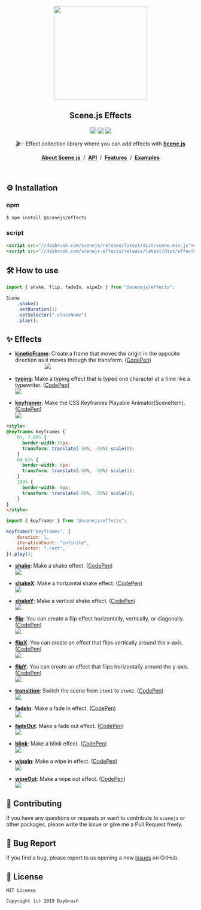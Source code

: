 
<p align="middle"><img src="https://raw.githubusercontent.com/daybrush/scenejs-effects/master/demo/images/logo.png" width="250"/></p>
<h2 align="middle">Scene.js Effects</h2>
<p align="middle"><a href="https://badge.fury.io/js/%40scenejs%2Feffects" target="_blank"><img src="https://badge.fury.io/js/%40scenejs%2Feffects.svg" alt="npm version" height="18"/></a> <img src="https://img.shields.io/badge/language-typescript-blue.svg"/> <a href="https://github.com/daybrush/scenejs/blob/master/LICENSE" target="_blank"><img src="https://img.shields.io/badge/License-MIT-brightgreen.svg"/></a></p>


<p align="middle">🎬✨ Effect collection library where you can add effects with <a href="https://github.com/daybrush/scenejs" target="_blank"><strong>Scene.js</strong></a></p>

<p align="middle"><a href="https://github.com/daybrush/scenejs"><strong>About Scene.js</strong></a> &nbsp;/&nbsp; <a href="https://daybrush.com/scenejs-effects/release/latest/doc"><strong>API</strong></a> &nbsp;/&nbsp; <a href="https://daybrush.com/scenejs/features.html#effects"><strong>Features</strong></a> &nbsp;/&nbsp; <a href="https://codepen.io/collection/XwqoGW/"><strong>Examples</strong></a></p>
<br/>

## ⚙ ️Installation
### npm
```bash
$ npm install @scenejs/effects
```
### script
```html
<script src="//daybrush.com/scenejs/release/latest/dist/scene.min.js"></script>
<script src="//daybrush.com/scenejs-effects/release/latest/dist/effects.min.js"></script>
```

## 🛠️ How to use
```ts
import { shake, flip, fadeIn, wipeIn } from "@scenejs/effects";

Scene
    .shake()
    .setDuration(1)
    .setSelector(".className")
    .play();

```

## ✨ Effects
* [**kineticFrame**](http://daybrush.com/scenejs-effects/release/latest/doc/effects.html#.kineticFrame): Create a frame that moves the origin in the opposite direction as it moves through the transform. ([CodePen](https://codepen.io/daybrush/pen/NZrVGv))<br/>
&nbsp;&nbsp;&nbsp;&nbsp;&nbsp;&nbsp;&nbsp;&nbsp;&nbsp;&nbsp;&nbsp;&nbsp;&nbsp;&nbsp;&nbsp;&nbsp;&nbsp;&nbsp;&nbsp;&nbsp;[![](https://raw.githubusercontent.com/daybrush/scenejs-effects/master/demo/images/kineticFrame.gif)](https://codepen.io/daybrush/pen/NZrVGv)

* [**typing**](http://daybrush.com/scenejs-effects/release/latest/doc/effects.html#.typing): Make a typing effect that is typed one character at a time like a typewriter. ([CodePen](https://codepen.io/daybrush/pen/ydOVPW))<br/>
[![](https://raw.githubusercontent.com/daybrush/scenejs-effects/master/demo/images/typing.gif)](https://daybrush.com/scenejs/features.html#typing)

* [**keyframer**](http://daybrush.com/scenejs-effects/release/latest/doc/effects.html#.keyframer): Make the CSS Keyframes Playable Animator(SceneItem). ([CodePen](https://codepen.io/daybrush/pen/XLjjBE))<br/>
[![](https://raw.githubusercontent.com/daybrush/scenejs-effects/master/demo/images/keyframer.gif)](https://codepen.io/daybrush/pen/XLjjBE)
```html
<style>
@keyframes keyframes {
    0%, 7.69% {
      border-width:35px;
      transform: translate(-50%, -50%) scale(0);
    }
    84.61% {
      border-width: 0px;
      transform: translate(-50%, -50%) scale(1);
    }
    100% {
      border-width: 0px;
      transform: translate(-50%, -50%) scale(1);
    }
}
</style>
```
```js
import { keyframer } from "@scenejs/effects";

keyframer("keyframes", {
    duration: 1,
    iterationCount: "infinite",
    selector: ".rect",
}).play();
```

* [**shake**](http://daybrush.com/scenejs-effects/release/latest/doc/effects.html#.shake): Make a shake effect. ([CodePen](https://codepen.io/daybrush/pen/NZNRYv))<br/>
[![](https://raw.githubusercontent.com/daybrush/scenejs-effects/master/demo/images/shake.gif)](https://daybrush.com/scenejs/features.html#shake)

* [**shakeX**](http://daybrush.com/scenejs-effects/release/latest/doc/effects.html#.shakeX): Make a horizontal shake effect. ([CodePen](https://codepen.io/daybrush/pen/orxzPN))<br/>
[![](https://raw.githubusercontent.com/daybrush/scenejs-effects/master/demo/images/shakex.gif)](https://daybrush.com/scenejs/features.html#shakex)

* [**shakeY**](http://daybrush.com/scenejs-effects/release/latest/doc/effects.html#.shakeY): Make a vertical shake effect. ([CodePen](https://codepen.io/daybrush/pen/NZNRLa))<br/>
[![](https://raw.githubusercontent.com/daybrush/scenejs-effects/master/demo/images/shakey.gif)](https://daybrush.com/scenejs/features.html#shakey)

* [**flip**](http://daybrush.com/scenejs-effects/release/latest/doc/effects.html#.flip): You can create a flip effect horizontally, vertically, or diagonally. ([CodePen](https://codepen.io/daybrush/pen/EBKgeM))<br/>
[![](https://raw.githubusercontent.com/daybrush/scenejs-effects/master/demo/images/flip.gif)](https://daybrush.com/scenejs/features.html#flip)

* [**flipX**](http://daybrush.com/scenejs-effects/release/latest/doc/effects.html#.flipX): You can create an effect that flips vertically around the x-axis. ([CodePen](https://codepen.io/daybrush/pen/NZNRew))<br/>
[![](https://raw.githubusercontent.com/daybrush/scenejs-effects/master/demo/images/flipx.gif)](https://daybrush.com/scenejs/features.html#flipx)

* [**flipY**](http://daybrush.com/scenejs-effects/release/latest/doc/effects.html#.flipY): You can create an effect that flips horizontally around the y-axis. ([CodePen](https://codepen.io/daybrush/pen/VJaKNe))<br/>
[![](https://raw.githubusercontent.com/daybrush/scenejs-effects/master/demo/images/flipy.gif)](https://daybrush.com/scenejs/features.html#flipy)

* [**transition**](http://daybrush.com/scenejs-effects/release/latest/doc/effects.html#.transition): Switch the scene from `item1` to `item2`. ([CodePen](https://codepen.io/daybrush/pen/QXKGam))<br/>
[![](https://raw.githubusercontent.com/daybrush/scenejs-effects/master/demo/images/transition.gif)](https://daybrush.com/scenejs/features.html#transition)

* [**fadeIn**](http://daybrush.com/scenejs-effects/release/latest/doc/effects.html#.fadeIn): Make a fade in effect. ([CodePen](https://codepen.io/daybrush/pen/gNrwJm))<br/>
[![](https://raw.githubusercontent.com/daybrush/scenejs-effects/master/demo/images/fadein.gif)](https://daybrush.com/scenejs/features.html#fadein)

* [**fadeOut**](http://daybrush.com/scenejs-effects/release/latest/doc/effects.html#.fadeOut): Make a fade out effect. ([CodePen](https://codepen.io/daybrush/pen/pXyEmZ))<br/>
[![](https://raw.githubusercontent.com/daybrush/scenejs-effects/master/demo/images/fadeout.gif)](https://daybrush.com/scenejs/features.html#fadeout)

* [**blink**](http://daybrush.com/scenejs-effects/release/latest/doc/effects.html#.blink): Make a blink effect. ([CodePen](https://codepen.io/daybrush/pen/MMyKRP))<br/>
[![](https://raw.githubusercontent.com/daybrush/scenejs-effects/master/demo/images/blink.gif)](https://daybrush.com/scenejs/features.html#blink)

* [**wipeIn**](http://daybrush.com/scenejs-effects/release/latest/doc/effects.html#.wipeIn): Make a wipe in effect. ([CodePen](https://codepen.io/daybrush/pen/LKNpjm))<br/>
[![](https://raw.githubusercontent.com/daybrush/scenejs-effects/master/demo/images/wipein.gif)](https://daybrush.com/scenejs/features.html#wipein)

* [**wipeOut**](http://daybrush.com/scenejs-effects/release/latest/doc/effects.html#.wipeOut): Make a wipe out effect. ([CodePen](https://codepen.io/daybrush/pen/KjzgOB))<br/>
[![](https://raw.githubusercontent.com/daybrush/scenejs-effects/master/demo/images/wipeout.gif)](https://daybrush.com/scenejs/features.html#wipeout)


## 👏 Contributing

If you have any questions or requests or want to contribute to `scenejs` or other packages, please write the issue or give me a Pull Request freely.

## 🐞 Bug Report

If you find a bug, please report to us opening a new [Issues](https://github.com/daybrush/scenejs-effects/issues) on GitHub.

## 📝 License

```
MIT License

Copyright (c) 2019 Daybrush
```
